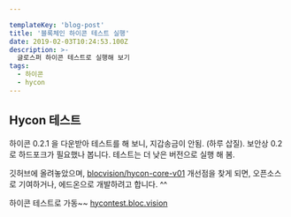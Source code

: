 ```yaml
---

templateKey: 'blog-post'
title: '블록체인 하이콘 테스트 실행'
date: 2019-02-03T10:24:53.100Z
description: >-
  글로스퍼 하이콘 테스트로 실행해 보기
tags:
  - 하이콘
  - hycon
---
```


## Hycon 테스트

하이콘 0.2.1 을 다운받아 테스트를 해 보니, 지갑송금이 안됨. (하루 삽질).
보안상 0.2 로 하드포크가 필요했나 봅니다.
테스트는 더 낮은 버전으로 실행 해 봄.

깃허브에 올려놓았으며,  [blocvision/hycon-core-v01](https://github.com/blocvision/hycon-core-v01)
개선점을 찾게 되면, 오픈소스로 기여하거나, 에드온으로 개발하려고 합니다. ^^

하이콘 테스트로 가동~~
 [hycontest.bloc.vision](http://hycontest.bloc.vision)












